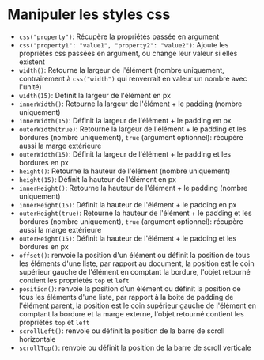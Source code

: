 # Manipuler les styles css
- ``css("property")``: Récupère la propriétés passée en argument
- ``css("property1": "value1", "property2": "value2")``: Ajoute les propriétés css passées en argument, ou change leur valeur si elles existent
- ``width()``:  Retourne la largeur de l'élément (nombre uniquement, contrairement à ``css("width")`` qui renverrait en valeur un nombre avec l'unité)
- ``width(15)``: Définit la largeur de l'élément en px
- ``innerWidth()``:  Retourne la largeur de l'élément + le padding (nombre uniquement)
- ``innerWidth(15)``: Définit la largeur de l'élément + le padding en px
- ``outerWidth(true)``:  Retourne la largeur de l'élément + le padding et les bordures (nombre uniquement), ``true`` (argument optionnel): récupère aussi la marge extérieure
- ``outerWidth(15)``: Définit la largeur de l'élément + le padding et les bordures en px
- ``height()``:  Retourne la hauteur de l'élément (nombre uniquement)
- ``height(15)``: Définit la hauteur de l'élément en px
- ``innerHeight()``:  Retourne la hauteur de l'élément + le padding (nombre uniquement)
- ``innerHeight(15)``: Définit la hauteur de l'élément + le padding en px
- ``outerHeight(true)``:  Retourne la hauteur de l'élément + le padding et les bordures (nombre uniquement), ``true`` (argument optionnel): récupère aussi la marge extérieure
- ``outerHeight(15)``: Définit la hauteur de l'élément + le padding et les bordures en px
- ``offset()``: renvoie la position d'un élément ou définit la position de tous les éléments d'une liste, par rapport au document, la position est le coin supérieur gauche de l'élément en comptant la bordure, l'objet retourné contient les propriétés ``top`` et ``left``
- ``position()``: renvoie la position d'un élément ou définit la position de tous les éléments d'une liste, par rapport à la boite de padding de l'élément parent, la position est le coin supérieur gauche de l'élément en comptant la bordure et la marge externe, l'objet retourné contient les propriétés ``top`` et ``left``
- ``scrollLeft()``: renvoie ou définit la position de la barre de scroll horizontale
- ``scrollTop()``: renvoie ou définit la position de la barre de scroll verticale